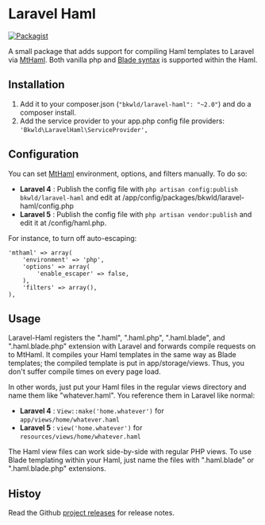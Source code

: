 # Laravel Haml

[![Packagist](https://img.shields.io/packagist/v/bkwld/laravel-haml.svg)](https://packagist.org/packages/bkwld/laravel-haml)

A small package that adds support for compiling Haml templates to Laravel via [MtHaml](https://github.com/arnaud-lb/MtHaml).  Both vanilla php and [Blade syntax](http://laravel.com/docs/5.0/templates#blade-templating) is supported within the Haml.



## Installation

1. Add it to your composer.json (`"bkwld/laravel-haml": "~2.0"`) and do a composer install.
2. Add the service provider to your app.php config file providers: `'Bkwld\LaravelHaml\ServiceProvider',`



## Configuration

You can set [MtHaml](https://github.com/arnaud-lb/MtHaml) environment, options, and filters manually.  To do so:

* **Laravel 4** : Publish the config file with `php artisan config:publish bkwld/laravel-haml` and edit at /app/config/packages/bkwld/laravel-haml/config.php
* **Laravel 5** : Publish the config file with `php artisan vendor:publish` and edit it at /config/haml.php.  

For instance, to turn off auto-escaping:

	'mthaml' => array(
		'environment' => 'php',
		'options' => array(
			'enable_escaper' => false,
		),
		'filters' => array(),
	), 



## Usage

Laravel-Haml registers the ".haml", ".haml.php", ".haml.blade", and ".haml.blade.php" extension with Laravel and forwards compile requests on to MtHaml.  It compiles your Haml templates in the same way as Blade templates; the compiled template is put in app/storage/views.  Thus, you don't suffer compile times on every page load.

In other words, just put your Haml files in the regular views directory and name them like "whatever.haml".  You reference them in Laravel like normal: 

* **Laravel 4** : `View::make('home.whatever')` for `app/views/home/whatever.haml`
* **Laravel 5** : `view('home.whatever')` for `resources/views/home/whatever.haml`

The Haml view files can work side-by-side with regular PHP views.  To use Blade templating within your Haml, just name the files with ".haml.blade" or ".haml.blade.php" extensions.



## Histoy

Read the Github [project releases](https://github.com/BKWLD/laravel-haml/releases) for release notes.